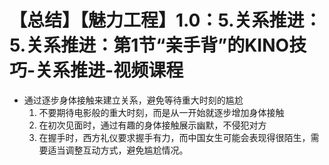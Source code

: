 # 【总结】【魅力工程】1.0：5.关系推进：5.关系推进：第1节“亲手背”的KINO技巧-关系推进-视频课程

-   通过逐步身体接触来建立关系，避免等待重大时刻的尴尬
    1.  不要期待电影般的重大时刻，而是从一开始就逐步增加身体接触
    2.  在初次见面时，通过有趣的身体接触展示幽默，不侵犯对方
    3.  在握手时，西方礼仪要求握手有力，而中国女生可能会表现得很陌生，需要适当调整互动方式，避免尴尬情况。
